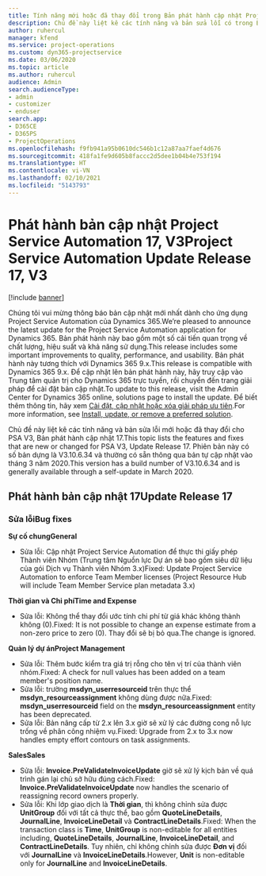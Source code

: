 ```yaml
---
title: Tính năng mới hoặc đã thay đổi trong Bản phát hành cập nhật Project Service Automation 17, V3
description: Chủ đề này liệt kê các tính năng và bản sửa lỗi có trong Bản phát hành cập nhật Project Service Automation 17, V3.
author: ruhercul
manager: kfend
ms.service: project-operations
ms.custom: dyn365-projectservice
ms.date: 03/06/2020
ms.topic: article
ms.author: ruhercul
audience: Admin
search.audienceType:
- admin
- customizer
- enduser
search.app:
- D365CE
- D365PS
- ProjectOperations
ms.openlocfilehash: f9fb941a95b0610dc546b1c12a87aa7faef4d676
ms.sourcegitcommit: 418fa1fe9d605b8faccc2d5dee1b04b4e753f194
ms.translationtype: HT
ms.contentlocale: vi-VN
ms.lasthandoff: 02/10/2021
ms.locfileid: "5143793"
---
```

# <a name="project-service-automation-update-release-17-v3"></a><span data-ttu-id="a711b-103">Phát hành bản cập nhật Project Service Automation 17, V3</span><span class="sxs-lookup"><span data-stu-id="a711b-103">Project Service Automation Update Release 17, V3</span></span>

[!include [banner](../includes/psa-now-project-operations.md)]

<span data-ttu-id="a711b-104">Chúng tôi vui mừng thông báo bản cập nhật mới nhất dành cho ứng dụng Project Service Automation của Dynamics 365.</span><span class="sxs-lookup"><span data-stu-id="a711b-104">We’re pleased to announce the latest update for the Project Service Automation application for Dynamics 365.</span></span> <span data-ttu-id="a711b-105">Bản phát hành này bao gồm một số cải tiến quan trọng về chất lượng, hiệu suất và khả năng sử dụng.</span><span class="sxs-lookup"><span data-stu-id="a711b-105">This release includes some important improvements to quality, performance, and usability.</span></span>  <span data-ttu-id="a711b-106">Bản phát hành này tương thích với Dynamics 365 9.x.</span><span class="sxs-lookup"><span data-stu-id="a711b-106">This release is compatible with Dynamics 365 9.x.</span></span> <span data-ttu-id="a711b-107">Để cập nhật lên bản phát hành này, hãy truy cập vào Trung tâm quản trị cho Dynamics 365 trực tuyến, rồi chuyển đến trang giải pháp để cài đặt bản cập nhật.</span><span class="sxs-lookup"><span data-stu-id="a711b-107">To update to this release, visit the Admin Center for Dynamics 365 online, solutions page to install the update.</span></span> <span data-ttu-id="a711b-108">Để biết thêm thông tin, hãy xem [Cài đặt, cập nhật hoặc xóa giải pháp ưu tiên](https://docs.microsoft.com/power-platform/admin/install-remove-preferred-solution).</span><span class="sxs-lookup"><span data-stu-id="a711b-108">For more information, see [Install, update, or remove a preferred solution](https://docs.microsoft.com/power-platform/admin/install-remove-preferred-solution).</span></span>

<span data-ttu-id="a711b-109">Chủ đề này liệt kê các tính năng và bản sửa lỗi mới hoặc đã thay đổi cho PSA V3, Bản phát hành cập nhật 17.</span><span class="sxs-lookup"><span data-stu-id="a711b-109">This topic lists the features and fixes that are new or changed for PSA V3, Update Release 17.</span></span> <span data-ttu-id="a711b-110">Phiên bản này có số bản dựng là V3.10.6.34 và thường có sẵn thông qua bản tự cập nhật vào tháng 3 năm 2020.</span><span class="sxs-lookup"><span data-stu-id="a711b-110">This version has a build number of V3.10.6.34 and is generally available through a self-update in March 2020.</span></span>


## <a name="update-release-17"></a><span data-ttu-id="a711b-111">Phát hành bản cập nhật 17</span><span class="sxs-lookup"><span data-stu-id="a711b-111">Update Release 17</span></span>

### <a name="bug-fixes"></a><span data-ttu-id="a711b-112">Sửa lỗi</span><span class="sxs-lookup"><span data-stu-id="a711b-112">Bug fixes</span></span>

<span data-ttu-id="a711b-113">**Sự cố chung**</span><span class="sxs-lookup"><span data-stu-id="a711b-113">**General**</span></span>

- <span data-ttu-id="a711b-114">Sửa lỗi: Cập nhật Project Service Automation để thực thi giấy phép Thành viên Nhóm (Trung tâm Nguồn lực Dự án sẽ bao gồm siêu dữ liệu của gói Dịch vụ Thành viên Nhóm 3.x)</span><span class="sxs-lookup"><span data-stu-id="a711b-114">Fixed: Update Project Service Automation to enforce Team Member licenses (Project Resource Hub will include Team Member Service plan metadata 3.x)</span></span>
 
<span data-ttu-id="a711b-115">**Thời gian và Chi phí**</span><span class="sxs-lookup"><span data-stu-id="a711b-115">**Time and Expense**</span></span>

- <span data-ttu-id="a711b-116">Sửa lỗi: Không thể thay đổi ước tính chi phí từ giá khác không thành không (0).</span><span class="sxs-lookup"><span data-stu-id="a711b-116">Fixed: It is not possible to change an expense estimate from a non-zero price to zero (0).</span></span> <span data-ttu-id="a711b-117">Thay đổi sẽ bị bỏ qua.</span><span class="sxs-lookup"><span data-stu-id="a711b-117">The change is ignored.</span></span>

<span data-ttu-id="a711b-118">**Quản lý dự án**</span><span class="sxs-lookup"><span data-stu-id="a711b-118">**Project Management**</span></span>

- <span data-ttu-id="a711b-119">Sửa lỗi: Thêm bước kiểm tra giá trị rỗng cho tên vị trí của thành viên nhóm.</span><span class="sxs-lookup"><span data-stu-id="a711b-119">Fixed: A check for null values has been added on a team member's position name.</span></span>
- <span data-ttu-id="a711b-120">Sửa lỗi: trường **msdyn_userresourceid** trên thực thể **msdyn_resourceassignment** không dùng được nữa.</span><span class="sxs-lookup"><span data-stu-id="a711b-120">Fixed: **msdyn_userresourceid** field on the **msdyn_resourceassignment** entity has been deprecated.</span></span>
- <span data-ttu-id="a711b-121">Sửa lỗi: Bản nâng cấp từ 2.x lên 3.x giờ sẽ xử lý các đường cong nỗ lực trống về phân công nhiệm vụ.</span><span class="sxs-lookup"><span data-stu-id="a711b-121">Fixed: Upgrade from 2.x to 3.x now handles empty effort contours on task assignments.</span></span>

<span data-ttu-id="a711b-122">**Sales**</span><span class="sxs-lookup"><span data-stu-id="a711b-122">**Sales**</span></span>

- <span data-ttu-id="a711b-123">Sửa lỗi: **Invoice.PreValidateInvoiceUpdate** giờ sẽ xử lý kịch bản về quá trình gán lại chủ sở hữu đúng cách.</span><span class="sxs-lookup"><span data-stu-id="a711b-123">Fixed: **Invoice.PreValidateInvoiceUpdate** now handles the scenario of reassigning record owners properly.</span></span>
- <span data-ttu-id="a711b-124">Sửa lỗi: Khi lớp giao dịch là **Thời gian**, thì không chỉnh sửa được **UnitGroup** đối với tất cả thực thể, bao gồm **QuoteLineDetails**, **JournalLine**, **InvoiceLineDetail** và **ContractLineDetails**.</span><span class="sxs-lookup"><span data-stu-id="a711b-124">Fixed: When the transaction class is **Time**, **UnitGroup** is non-editable for all entities including, **QuoteLineDetails**, **JournalLine**, **InvoiceLineDetail**, and **ContractLineDetails**.</span></span> <span data-ttu-id="a711b-125">Tuy nhiên, chỉ không chỉnh sửa được **Đơn vị** đối với **JournalLine** và **InvoiceLineDetails**.</span><span class="sxs-lookup"><span data-stu-id="a711b-125">However, **Unit** is non-editable only for **JournalLine** and **InvoiceLineDetails**.</span></span>


